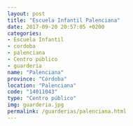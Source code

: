 ```yaml
---
layout: post
title: "Escuela Infantil Palenciana"
date: 2017-09-20 20:57:05 +0200
categories:
- Escuela Infantil
- cordoba
- palenciana
- Centro público
- guarderia
name: "Palenciana"
province: "Córdoba"
location: "Palenciana"
code: "14011043"
type: "Centro público"
img: guarderia.jpg
permalink: /guarderias/palenciana.html
---
```

